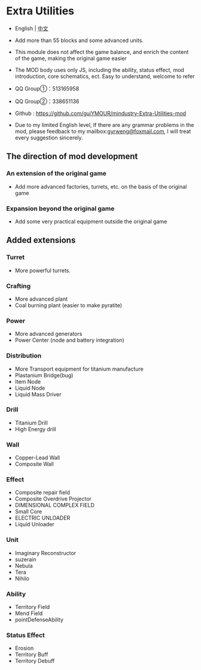 # Extra Utilities

- English | [中文](README_cn.md)

- Add more than 55 blocks and some advanced units.

- This module does not affect the game balance, and enrich the content of the game, making the original game easier

- The MOD body uses only JS, including the ability, status effect, mod introduction, core schematics, ect. Easy to understand, welcome to refer


- QQ Group①：513165958
- QQ Group②：338651136
- Github : https://github.com/guiYMOUR/mindustry-Extra-Utilities-mod
- Due to my limited English level, If there are any grammar problems in the mod, please feedback to my mailbox:gyrweng@foxmail.com, I will treat every suggestion sincerely.

## The direction of mod development

### An extension of the original game
- Add more advanced factories, turrets, etc. on the basis of the original game

### Expansion beyond the original game
- Add some very practical equipment outside the original game

## Added extensions

### Turret
- More powerful turrets.

### Crafting
- More advanced plant 
- Coal burning plant (easier to make pyratite)

### Power
- More advanced generators 
- Power Center (node and battery integration)

### Distribution
- More Transport equipment for titanium manufacture
- Plastanium Bridge(bug)
- Item Node
- Liquid Node
- Liquid Mass Driver

### Drill
- Titanium Drill
- High Energy drill

### Wall
- Copper-Lead Wall
- Composite Wall

### Effect
- Composite repair field
- Composite Overdrive Projector
- DIMENSIONAL COMPLEX FIELD
- Small Core
- ELECTRIC UNLOADER
- Liquid Unloader

### Unit
- Imaginary Reconstructor
- suzerain
- Nebula
- Tera
- Nihilo

### Ability
- Territory Field
- Mend Field
- pointDefenseAbility

### Status Effect
- Erosion
- Territory Buff
- Territory Debuff